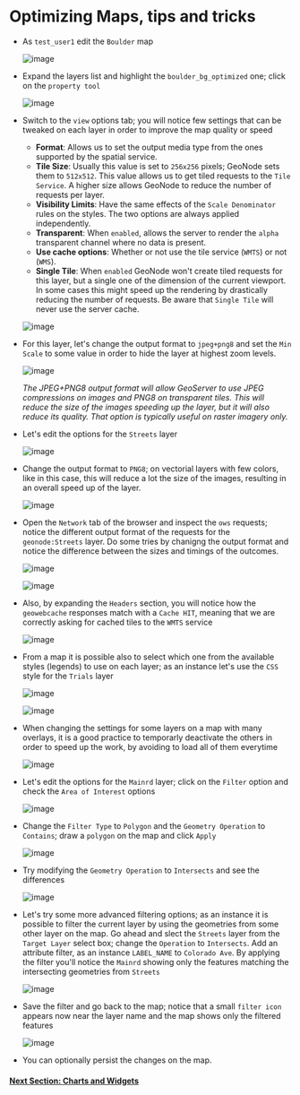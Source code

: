 # Optimizing Maps, tips and tricks

- As `test_user1` edit the `Boulder` map

    ![image](https://user-images.githubusercontent.com/1278021/137326960-6b5054a7-40db-45e8-b97d-c414df1ebdb7.png)

- Expand the layers list and highlight the `boulder_bg_optimized` one; click on the `property tool`

    ![image](https://user-images.githubusercontent.com/1278021/137327140-cdfe9e62-e4fe-40e2-8d95-ee7af9186156.png)

- Switch to the `view` options tab; you will notice few settings that can be tweaked on each layer in order to improve the map quality or speed

    * **Format**: Allows us to set the output media type from the ones supported by the spatial service.
    * **Tile Size**: Usually this value is set to `256x256` pixels; GeoNode sets them to `512x512`. This value allows us to get tiled requests to the `Tile Service`. A higher size allows GeoNode to reduce the number of requests per layer.
    * **Visibility Limits**: Have the same effects of the `Scale Denominator` rules on the styles. The two options are always applied independently.
    * **Transparent**: When `enabled`, allows the server to render the `alpha` transparent channel where no data is present.
    * **Use cache options**: Whether or not use the tile service (`WMTS`) or not (`WMS`).
    * **Single Tile**: When `enabled` GeoNode won't create tiled requests for this layer, but a single one of the dimension of the current viewport. In some cases this might speed up the rendering by drastically reducing the number of requests. Be aware that `Single Tile` will never use the server cache.

    ![image](https://user-images.githubusercontent.com/1278021/137327337-1902192f-7730-4d91-9afe-14a3b8a7d122.png)

- For this layer, let's change the output format to `jpeg+png8` and set the `Min Scale` to some value in order to hide the layer at highest zoom levels.

    ![image](https://user-images.githubusercontent.com/1278021/137329029-16f8edd3-b6b3-4ccc-aa05-6c3631b3c014.png)
    
    _The JPEG+PNG8 output format will allow GeoServer to use JPEG compressions on images and PNG8 on transparent tiles. This will reduce the size of the images speeding up the layer, but it will also reduce its quality. That option is typically useful on raster imagery only._

- Let's edit the options for the `Streets` layer

    ![image](https://user-images.githubusercontent.com/1278021/137329527-cf546650-967c-4362-b36f-fb9d79ba6cf2.png)

- Change the output format to `PNG8`; on vectorial layers with few colors, like in this case, this will reduce a lot the size of the images, resulting in an overall speed up of the layer.

    ![image](https://user-images.githubusercontent.com/1278021/137329729-86b149dd-e9c5-4489-ac91-6555f87c260b.png)

- Open the `Network` tab of the browser and inspect the `ows` requests; notice the different output format of the requests for the `geonode:Streets` layer. Do some tries by chanigng the output format and notice the difference between the sizes and timings of the outcomes.

    ![image](https://user-images.githubusercontent.com/1278021/137329987-13b5b9e5-1fe9-4f22-b191-bfecf1670532.png)
    
    ![image](https://user-images.githubusercontent.com/1278021/137330313-514ff6a3-3b05-4aa3-a92b-24f4bf1b8ed2.png)


- Also, by expanding the `Headers` section, you will notice how the `geowebcache` responses match with a `Cache HIT`, meaning that we are correctly asking for cached tiles to the `WMTS` service

    ![image](https://user-images.githubusercontent.com/1278021/137330250-d8b3686c-1833-41b8-9d80-e92583225380.png)

- From a map it is possible also to select which one from the available styles (legends) to use on each layer; as an instance let's use the `CSS` style for the `Trials` layer

    ![image](https://user-images.githubusercontent.com/1278021/137330627-6c616193-0f58-40ba-a890-933b28407342.png)

    ![image](https://user-images.githubusercontent.com/1278021/137330700-488a6562-371b-435c-8a12-b7477fc7ed12.png)

- When changing the settings for some layers on a map with many overlays, it is a good practice to temporarly deactivate the others in order to speed up the work, by avoiding to load all of them everytime

    ![image](https://user-images.githubusercontent.com/1278021/137331030-92a56f68-c7b9-4be2-b2e4-dcb92152e2b9.png)

- Let's edit the options for the `Mainrd` layer; click on the `Filter` option and check the `Area of Interest` options

    ![image](https://user-images.githubusercontent.com/1278021/137331821-ff083334-36b7-43b5-8b50-088eb57f1390.png)

- Change the `Filter Type` to `Polygon` and the `Geometry Operation` to `Contains`; draw a `polygon` on the map and click `Apply`

    ![image](https://user-images.githubusercontent.com/1278021/137332133-c9525ba7-b036-4ca2-b889-75d9ed7e3243.png)

- Try modifying the `Geometry Operation` to `Intersects` and see the differences

    ![image](https://user-images.githubusercontent.com/1278021/137332485-783d1a44-1980-4e41-bb7d-e8a9e9e41aa5.png)

- Let's try some more advanced filtering options; as an instance it is possible to filter the current layer by using the geometries from some other layer on the map. Go ahead and slect the `Streets` layer from the `Target Layer` select box; change the `Operation` to `Intersects`. Add an attribute filter, as an instance `LABEL_NAME` to `Colorado Ave`. By applying the filter you'll notice the `Mainrd` showing only the features matching the intersecting geometries from `Streets`

    ![image](https://user-images.githubusercontent.com/1278021/137333406-c0505bea-fe12-43d1-a3e8-f5f5cfa4f07f.png)

- Save the filter and go back to the map; notice that a small `filter icon` appears now near the layer name and the map shows only the filtered features

    ![image](https://user-images.githubusercontent.com/1278021/137334205-055092b9-fff7-4241-b360-7e9ae7d534b4.png)

- You can optionally persist the changes on the map.

#### [Next Section: Charts and Widgets](MAPS_CHARTS_WIDGETS.md)
